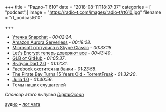 +++
title = "Радио-Т 610"
date = "2018-08-11T18:37:37"
categories = [ "podcast",]
image = "https://radio-t.com/images/radio-t/rt610.jpg"
filename = "rt_podcast610"

+++

- [Утечка Snapchat](https://thenextweb.com/security/2018/08/07/hacker-swipes-snapchats-source-code-publishes-it-on-github/) - *00:02:24*.
- [Amazon Aurora Serverless](https://sdtimes.com/cloud/amazon-aurora-serverless-now-generally-available/) - *00:19:28*.
- [Microsoft отступила в Skype Classic](https://techcrunch.com/2018/08/07/microsoft-decides-to-support-skype-classic-for-some-time-after-users-revolt/) - *00:33:18*.
- [Let's Encrypt теперь доверяют все](https://letsencrypt.org/2018/08/06/trusted-by-all-major-root-programs.html) - *00:43:40*.
- [GLB от GitHub](https://githubengineering.com/glb-director-open-source-load-balancer/) - *01:05:37*.
- [Выпуск Dart 2.0](http://www.opennet.ru/opennews/art.shtml?num=49096) - *01:12:31*.
- [Facebook охотится на банки](https://mashable.com/2018/08/06/facebook-financial-info-banks/) - *01:23:58*.
- [The Pirate Bay Turns 15 Years Old - TorrentFreak](https://torrentfreak.com/the-pirate-bay-turns-15-years-old-180810/) - *01:32:20*.
- [Julia 1.0](https://julialang.org/blog/2018/08/one-point-zero) - *01:40:59*.
- Темы наших слушателей

*Спонсор этого выпуска [DigitalOcean](https://www.digitalocean.com)*


[аудио](http://cdn.radio-t.com/rt_podcast610.mp3) • [лог чата](http://chat.radio-t.com/logs/radio-t-610.html)
<audio src="http://cdn.radio-t.com/rt_podcast610.mp3" preload="none"></audio>
